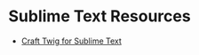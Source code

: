# Sublime Text Resources

- [Craft Twig for Sublime Text](https://github.com/barrelstrength/Craft-Twig.tmbundle)
